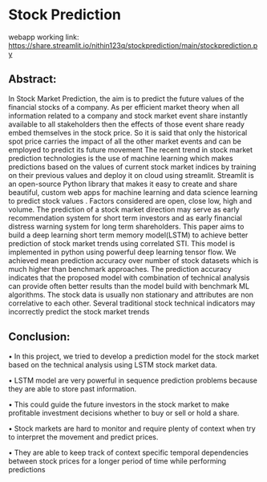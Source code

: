 # Stock Prediction
webapp working link:
https://share.streamlit.io/nithin123q/stockprediction/main/stockprediction.py



## Abstract:

In Stock Market Prediction, the aim is to predict the future values of the financial stocks
of a company. As per efficient market theory when all information related to a company
and stock market event share instantly available to all stakeholders then the effects of
those event share ready embed themselves in the stock price. So it is said that only the
historical spot price carries the impact of all the other market events and can be
employed to predict its future movement The recent trend in stock market prediction
technologies is the use of machine learning which makes predictions based on the values
of current stock market indices by training on their previous values and deploy it on
cloud using streamlit. Streamlit is an open-source Python library that makes it easy
to create and share beautiful, custom web apps for machine learning and data
science
learning to predict stock values . Factors considered are open, close low, high and
volume. The prediction of a stock market direction may serve as early recommendation
system for short term investors and as early financial distress warning system for long
term shareholders. This paper aims to build a deep learning short term memory model(LSTM) to
achieve better prediction of stock market trends using correlated STI. This model is
implemented in python using powerful deep learning tensor flow. We achieved mean
prediction accuracy over number of stock datasets which is much higher than benchmark
approaches. The prediction accuracy indicates that the proposed model with combination
of technical analysis can provide often better results than the model build with
benchmark ML algorithms. The stock data is usually non stationary and attributes are
non correlative to each other. Several traditional stock technical indicators may
incorrectly predict the stock market trends







## Conclusion:

• In this project, we tried to develop a prediction model for the stock market based on the
technical analysis using LSTM stock market data.

• LSTM model are very powerful in sequence prediction problems because they are able to store
past information.

• This could guide the future investors in the stock market to make profitable investment
decisions whether to buy or sell or hold a share.

• Stock markets are hard to monitor and require plenty of context when try to interpret the
movement and predict prices.

• They are able to keep track of context specific temporal dependencies between stock prices for
a longer period of time while performing predictions
